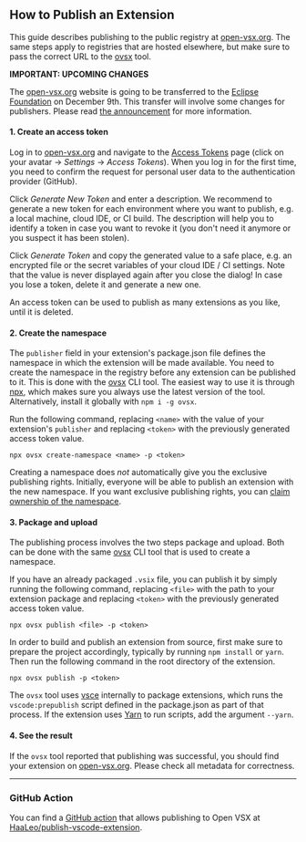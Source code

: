 ## How to Publish an Extension

This guide describes publishing to the public registry at [open-vsx.org](https://open-vsx.org). The same steps apply to registries that are hosted elsewhere, but make sure to pass the correct URL to the [ovsx](https://www.npmjs.com/package/ovsx) tool.

**IMPORTANT: UPCOMING CHANGES**

The [open-vsx.org](https://open-vsx.org) website is going to be transferred to the [Eclipse Foundation](https://www.eclipse.org/) on December 9th. This transfer will involve some changes for publishers. Please read [the announcement](https://blogs.eclipse.org/post/brian-king/open-vsx-registry-under-new-management) for more information.

#### 1. Create an access token

Log in to [open-vsx.org](https://open-vsx.org) and navigate to the [Access Tokens](https://open-vsx.org/user-settings/tokens) page (click on your avatar &rarr; _Settings_ &rarr; _Access Tokens_). When you log in for the first time, you need to confirm the request for personal user data to the authentication provider (GitHub).

Click _Generate New Token_ and enter a description. We recommend to generate a new token for each environment where you want to publish, e.g. a local machine, cloud IDE, or CI build. The description will help you to identify a token in case you want to revoke it (you don't need it anymore or you suspect it has been stolen).

Click _Generate Token_ and copy the generated value to a safe place, e.g. an encrypted file or the secret variables of your cloud IDE / CI settings. Note that the value is never displayed again after you close the dialog! In case you lose a token, delete it and generate a new one.

An access token can be used to publish as many extensions as you like, until it is deleted.

#### 2. Create the namespace

The `publisher` field in your extension's package.json file defines the namespace in which the extension will be made available. You need to create the namespace in the registry before any extension can be published to it. This is done with the [ovsx](https://www.npmjs.com/package/ovsx) CLI tool. The easiest way to use it is through [npx](https://www.npmjs.com/package/npx), which makes sure you always use the latest version of the tool. Alternatively, install it globally with `npm i -g ovsx`.

Run the following command, replacing `<name>` with the value of your extension's `publisher` and replacing `<token>` with the previously generated access token value.
```
npx ovsx create-namespace <name> -p <token>
```

Creating a namespace does _not_ automatically give you the exclusive publishing rights. Initially, everyone will be able to publish an extension with the new namespace. If you want exclusive publishing rights, you can [claim ownership of the namespace](./Namespace-Access).

#### 3. Package and upload

The publishing process involves the two steps package and upload. Both can be done with the same [ovsx](https://www.npmjs.com/package/ovsx) CLI tool that is used to create a namespace.

If you have an already packaged `.vsix` file, you can publish it by simply running the following command, replacing `<file>` with the path to your extension package and replacing `<token>` with the previously generated access token value.
```
npx ovsx publish <file> -p <token>
```

In order to build and publish an extension from source, first make sure to prepare the project accordingly, typically by running `npm install` or `yarn`. Then run the following command in the root directory of the extension.
```
npx ovsx publish -p <token>
```

The `ovsx` tool uses [vsce](https://www.npmjs.com/package/vsce) internally to package extensions, which runs the `vscode:prepublish` script defined in the package.json as part of that process. If the extension uses [Yarn](https://yarnpkg.com) to run scripts, add the argument `--yarn`.

#### 4. See the result

If the `ovsx` tool reported that publishing was successful, you should find your extension on [open-vsx.org](https://open-vsx.org). Please check all metadata for correctness.

-----

### GitHub Action

You can find a [GitHub action](https://docs.github.com/en/actions) that allows publishing to Open VSX at [HaaLeo/publish-vscode-extension](https://github.com/HaaLeo/publish-vscode-extension#readme).
